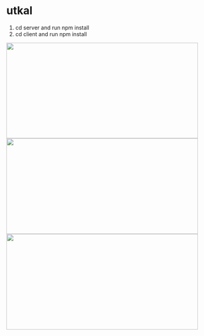 # utkal
1. cd server and run npm install
2. cd client and run npm install
<img src="https://github.com/ShivamPrajapati-dev/utkal/blob/master/Screenshot%20from%202020-02-02%2009-07-29.png" height = "250" width = "500">
<img src="https://github.com/ShivamPrajapati-dev/utkal/blob/master/Screenshot%20from%202020-02-02%2009-08-02.png" width = "500" height = "250">
<img src = "https://github.com/ShivamPrajapati-dev/utkal/blob/master/Screenshot%20from%202020-02-02%2009-09-09.png" width = "500" height = "250">
